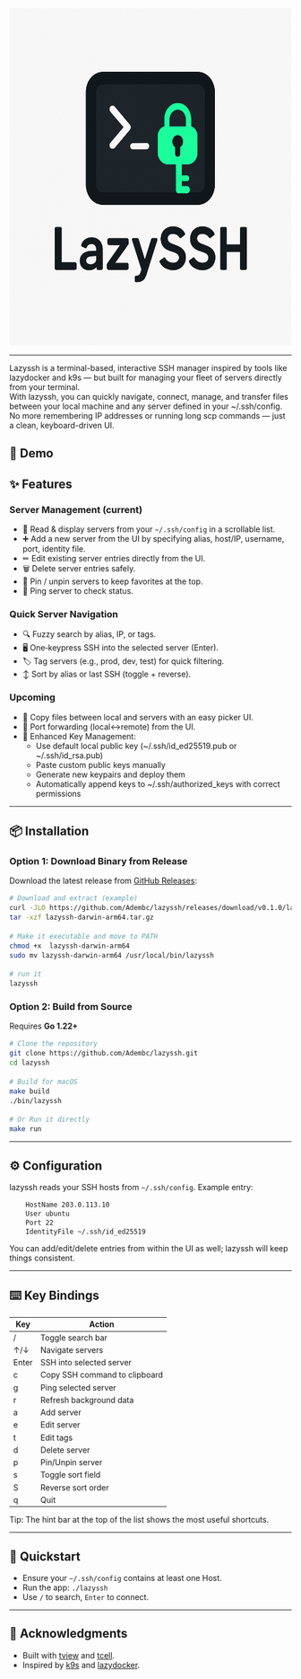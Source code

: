 <div align="center">
  <img src="./docs/logo.png" alt="lazyssh logo" width="600" height="600"/>
</div>

---

Lazyssh is a terminal-based, interactive SSH manager inspired by tools like lazydocker and k9s — but built for managing your fleet of servers directly from your terminal.
<br/>
With lazyssh, you can quickly navigate, connect, manage, and transfer files between your local machine and any server defined in your ~/.ssh/config. No more remembering IP addresses or running long scp commands — just a clean, keyboard-driven UI.
## 🎥 Demo



## ✨ Features

### Server Management (current)
- 📜 Read & display servers from your `~/.ssh/config` in a scrollable list.
- ➕ Add a new server from the UI by specifying alias, host/IP, username, port, identity file.
- ✏ Edit existing server entries directly from the UI.
- 🗑 Delete server entries safely.
- 📌 Pin / unpin servers to keep favorites at the top.
- 🏓 Ping server to check status.

### Quick Server Navigation
- 🔍 Fuzzy search by alias, IP, or tags.
- 🖥 One‑keypress SSH into the selected server (Enter).
- 🏷 Tag servers (e.g., prod, dev, test) for quick filtering.
- ↕️ Sort by alias or last SSH (toggle + reverse).


### Upcoming
- 📁 Copy files between local and servers with an easy picker UI.
- 📡 Port forwarding (local↔remote) from the UI.
- 🔑 Enhanced Key Management:
  - Use default local public key (~/.ssh/id_ed25519.pub or ~/.ssh/id_rsa.pub)
  - Paste custom public keys manually
  - Generate new keypairs and deploy them
  - Automatically append keys to ~/.ssh/authorized_keys with correct permissions
---

## 📦 Installation

### Option 1: Download Binary from Release

Download the latest release from [GitHub Releases](https://github.com/Adembc/lazyssh/releases):

```bash
# Download and extract (example)
curl -JLO https://github.com/Adembc/lazyssh/releases/download/v0.1.0/lazyssh-darwin-arm64.tar.gz
tar -xzf lazyssh-darwin-arm64.tar.gz

# Make it executable and move to PATH
chmod +x  lazyssh-darwin-arm64
sudo mv lazyssh-darwin-arm64 /usr/local/bin/lazyssh

# run it
lazyssh
```

### Option 2: Build from Source

Requires **Go 1.22+**

```bash
# Clone the repository
git clone https://github.com/Adembc/lazyssh.git
cd lazyssh

# Build for macOS
make build
./bin/lazyssh

# Or Run it directly
make run
```

---

## ⚙️ Configuration

lazyssh reads your SSH hosts from `~/.ssh/config`. Example entry:

```Host my-server
    HostName 203.0.113.10
    User ubuntu
    Port 22
    IdentityFile ~/.ssh/id_ed25519
```

You can add/edit/delete entries from within the UI as well; lazyssh will keep things consistent.

---

## ⌨️ Key Bindings

| Key | Action |
|---|---|
| / | Toggle search bar |
| ↑/↓ | Navigate servers |
| Enter | SSH into selected server |
| c | Copy SSH command to clipboard |
| g | Ping selected server |
| r | Refresh background data |
| a | Add server |
| e | Edit server |
| t | Edit tags |
| d | Delete server |
| p | Pin/Unpin server |
| s | Toggle sort field |
| S | Reverse sort order |
| q | Quit |

Tip: The hint bar at the top of the list shows the most useful shortcuts.

---

## 🚀 Quickstart

- Ensure your `~/.ssh/config` contains at least one Host.
- Run the app: `./lazyssh`
- Use `/` to search, `Enter` to connect.

---


## 🙏 Acknowledgments

- Built with [tview](https://github.com/rivo/tview) and [tcell](https://github.com/gdamore/tcell).
- Inspired by [k9s](https://github.com/derailed/k9s) and [lazydocker](https://github.com/jesseduffield/lazydocker).

